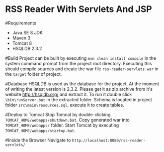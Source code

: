 RSS Reader With Servlets And JSP
================================

#Requirements
- Java SE 8 JDK
- Maven 3
- Tomcat 8
- HSQLDB 2.3.2

#Build
Project can be built by executing `mvn clean install compile` in the system command prompt from the project root directory. Executing this should compile sources and create the war file `rss-reader-servlets.war` in the `target` folder of project.

#Database
HSQLDB is used as the database for the project. At the moment of writing the latest version is 2.3.2. Please get it as zip archive from it's website http://hsqldb.org/ and extract it. To run it double click `\bin\runServer.bat` in the extracted folder. Schema is located in project folder `src\main\resources.sql`, execute it to create tables.

#Deploy to Tomcat
Stop Tomcat by double-clicking `TOMCAT_HOME/webapps/shutdown.bat`. Copy generated war into `TOMCAT_HOME/webapps/` folder. Start Tomcat by executing `TOMCAT_HOME/webapps/startup.bat`.

#Inside the Browser
Navigate to `http://localhost:8080/rss-reader-servlets/`
